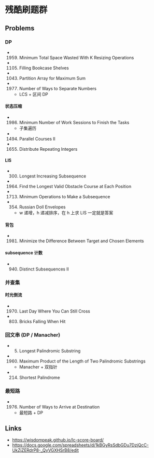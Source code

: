 # 残酷刷题群

## Problems

### DP

- 1959. Minimum Total Space Wasted With K Resizing Operations
- 1105. Filling Bookcase Shelves
- 1043. Partition Array for Maximum Sum
- 1977. Number of Ways to Separate Numbers
    - LCS + 区间 DP

#### 状态压缩

- 1986. Minimum Number of Work Sessions to Finish the Tasks
    - 子集遍历
- 1494. Parallel Courses II
- 1655. Distribute Repeating Integers

#### LIS

- 300. Longest Increasing Subsequence
- 1964. Find the Longest Valid Obstacle Course at Each Position
- 1713. Minimum Operations to Make a Subsequence
- 354. Russian Doll Envelopes
    - w 递增，h 递减排序，在 h 上求 LIS 一定就是答案

#### 背包

- 1981. Minimize the Difference Between Target and Chosen Elements

#### subsequence 计数

- 940. Distinct Subsequences II

### 并查集

#### 时光倒流

- 1970. Last Day Where You Can Still Cross
- 803. Bricks Falling When Hit

### 回文串 (DP / Manacher)

- 5. Longest Palindromic Substring
- 1960. Maximum Product of the Length of Two Palindromic Substrings
    - Manacher + 双指针
- 214. Shortest Palindrome

### 最短路

- 1976. Number of Ways to Arrive at Destination
    - 最短路 + DP

## Links

- https://wisdompeak.github.io/lc-score-board/
- https://docs.google.com/spreadsheets/d/1kBGyRsSdbGDu7DzjQcC-UkZjZERdrP8-_QyVGXHSrB8/edit
